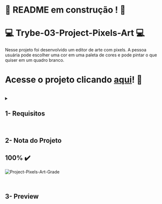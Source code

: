 # :construction: README em construção ! :construction:

# :computer: Trybe-03-Project-Pixels-Art :computer:

Nesse projeto foi desenvolvido um editor de arte com pixels. A pessoa usuária pode escolher uma cor em uma paleta de cores e pode pintar o que quiser em um quadro branco.

# Acesse o projeto clicando [aqui]()! :green_heart:

<br />

<details>
<summary>
  
## 1- Requisitos
  
</summary>
 
### 1 - Adicione à página o título "Paleta de Cores".

<details>
  <summary>A página deve conter o título "Paleta de Cores"</summary>

- O título deverá ficar dentro de uma tag `h1` com o `id` denominado `title`;

- O texto do título deve ser **exatamente** "Paleta de Cores".

</details>

### 2 - Adicione à página uma paleta contendo quatro cores distintas.

<details>
  <summary>A página deve conter uma paleta com quatro opções de cores</summary>

- A paleta de cores deve ser um elemento com `id` denominado `color-palette`, e cada cor individual contida na paleta de cores deve possuir a `classe` chamada `color`;

- A cor de fundo de cada elemento da paleta deverá ser a cor que o elemento representa. **A única cor não permitida na paleta é a cor branca**;

- Cada elemento da paleta de cores deverá ter uma borda preta, sólida e com 1 pixel de largura;

- A paleta de cores deverá listar todas as cores disponíveis para utilização lado a lado, e deverá ser posicionada abaixo do título `Paleta de Cores`;

- A paleta de cores não deve conter cores repetidas.

</details>

### 3 - Adicione a cor **preta** como a primeira cor da paleta de cores.
  
A primeira cor na paleta criada no requisito 2 deve ser preta. As demais cores podem ser escolhidas livremente.<br />

### 4 - Adicione um botão para gerar cores aleatórias para a paleta de cores.

A primeira cor da sua paleta deve ser a cor preta, e as outras três cores devem ser geradas aleatoriamente ao clicar no botão.<br />

### 5 - Implemente uma função usando localStorage para que a paleta de cores gerada aleatoriamente seja mantida após recarregar a página.

As cores da paleta de cores que foram geradas aleatoriamente devem ser mantidas após recarregar a página<br />

### 6 - Adicione à página um quadro contendo 25 pixels.

<details>
  <summary>Sua página deve conter um quadro de pixels 5x5</summary>

- O quadro de *pixels* deve ter 5 elementos de largura e 5 elementos de comprimento;

- O quadro de *pixels* deve possuir o `id` denominado `pixel-board`, e cada *pixel* individual dentro do quadro deve possuir a `classe` denominada `pixel`;

- A cor inicial dos *pixels* que compõem o quadro de pixels deve ser branca;

- O quadro de *pixels* deve aparecer abaixo da paleta de cores.

</details>

### 7 - Faça com que cada pixel do quadro tenha largura e altura de 40 pixels e borda preta de 1 pixel de espessura.

Cada <code>pixel</code> do quadro deve possuir 40px de largura e 40px de altura e uma borda preta sólida de 1px de espessura<br />

### 8 - Defina a cor preta como cor inicial da paleta de cores

<details>
  <summary>A cor preta já deve estar selecionada na paleta para pintar os pixels do quadro ao iniciar a página.</summary>

- O elemento que posteriormente deverá receber a classe selected deve ser um dos elementos que possuem a classe color, como especificado no requisito 2.

- O elemento da cor preta deve possuir inicialmente a classe `selected`.

</details>

### 9 - Crie uma função para selecionar uma cor na paleta de cores e preencha os pixels no quadro.

<details>
  <summary>A cor clicada deve ser selecionada e poderá ser utilizada para preencher os quadros</summary>

- A cor clicada deve receber a `classe` `selected` e a cor previamente selecionada deve perder esta `classe`;

- Somente uma das cores da paleta pode ter a classe `selected` de cada vez;

- Os elementos que deverão receber a `classe` `selected` devem ser os mesmos elementos que possuem a classe `color`, como especificado no **requisito 2**.

</details>

### 10 - Crie uma função que permita preencher um pixel do quadro com a cor selecionada na paleta de cores.

O <code>pixel</code> do quadro clicado deve ter sua cor alterada para a cor selecionada na paleta de cores<br />

### 11 - Crie um botão que retorne a cor do quadro para a cor inicial.

 Sua página deve ter um botão que, ao ser clicado, deixe todos os <code>pixels</code> do quadro com a cor branca<br />

### 12 - Crie uma função para salvar e recuperar o seu desenho atual no localStorage

Os pixels, ao serem clicados, devem ter sua cor e posição salvas no localStorage. Quando recarregar a página, o quadro deve ser recuperado a partir do que foi salvo no localStorage.<br />

## Requisitos Bônus

### 13 - Crie um input que permita à pessoa usuária preencher um novo tamanho para o quadro de pixels.

<details>
  <summary>A página deve conter um input para que a pessoa usuária possa definir o tamanho do quadro de pixels</summary>

- Crie um input com `id` `board-size` posicionado entre a paleta de cores e o quadro de pixels para receber um valor maior que zero para definir o tamanho do quadro de pixels.

- Crie um botão que deve conter o texto "VQV" e `id` `generate-board`;

- O botão deve estar posicionado ao lado do input;

- O botão, ao ser clicado, deve alterar o tamanho do quadro para **N** pixels de largura e **N** pixels de altura, em que **N** é o número inserido no input. Ou seja, se o valor passado para o input for igual a 7, ao clicar no botão, será gerado um quadro de 49 pixels (7 pixels de largura x 7 pixels de altura);

- O input só deve aceitar número maiores que zero. Essa restrição **deve** ser feita usando os atributos do elemento `input`;

- Se nenhum valor for colocado no input ao clicar no botão, mostre um `alert` com o texto: "Board inválido!";

- O novo quadro deve ter todos os pixels preenchidos com a cor branca.

- O quadro salvo no localStorage deve ser apagado.

</details>

### 14 - Crie uma função que limite o tamanho mínimo e máximo do quadro de pixels.

<details>
  <summary>O quadro não pode ser definido com menos de 5 ou mais de 50 <code>pixels</code></summary>

- Caso o valor digitado no input `board-size` esteja fora do intervalo de 5 a 50, faça:

  1. Para um valor de `board-size` menor que 5, considere 5 `pixels` como o valor padrão;

  2. Para um valor de `board-size` maior que 50, considere 50 `pixels` como o valor padrão.

</details>

### 15 - Crie uma função para manter o tamanho novo do board ao recarregar a página.

O tamanho do board deve ser mantido ao recarregar a página usando localStorage<br />

</details>
<br />

## 2- Nota do Projeto

## 100% :heavy_check_mark:

![Project-Pixels-Art-Grade](https://github.com/FredericoTP/trybe-project-03-pixels-art/blob/main/pixel-art-grade.png?raw=true)

<br />

## 3- Preview
